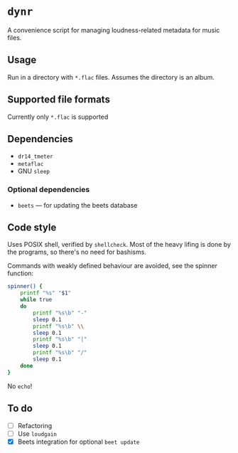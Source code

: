 # `dynr`
A convenience script for managing loudness-related metadata for music files.

## Usage
Run in a directory with `*.flac` files. Assumes the directory is an album.

## Supported file formats
Currently only `*.flac` is supported

## Dependencies
* `dr14_tmeter`
* `metaflac`
* GNU `sleep`

### Optional dependencies
* `beets` — for updating the beets database

## Code style
Uses POSIX shell, verified by `shellcheck`. Most of the heavy lifing is done by the programs, so there's no need for bashisms.

Commands with weakly defined behaviour are avoided, see the spinner function:
```sh
spinner() {
	printf "%s" "$1"
	while true
	do
		printf "%s\b" "-"
		sleep 0.1
		printf "%s\b" \\
		sleep 0.1
		printf "%s\b" "|"
		sleep 0.1
		printf "%s\b" "/"
		sleep 0.1
	done
}
```
No `echo`!

## To do
* [ ] Refactoring
* [ ] Use `loudgain`
* [x] Beets integration for optional `beet update`
